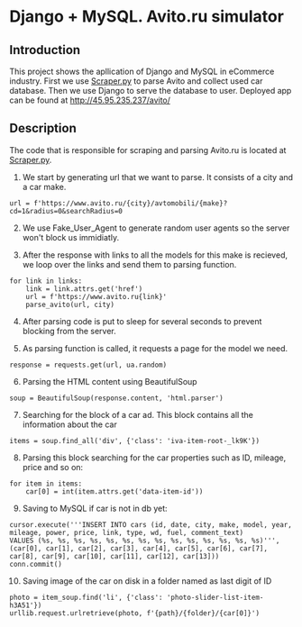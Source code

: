 # Django + MySQL. Avito.ru simulator

## Introduction

This project shows the apllication of Django and MySQL in eCommerce industry. First we use [Scraper.py](https://github.com/evgen422/mysite/blob/main/Scraper.py) to parse Avito and collect used car database. Then we use Django to serve the database to user. 
Deployed app can be found at http://45.95.235.237/avito/

## Description

The code that is responsible for scraping and parsing Avito.ru is located at [Scraper.py](https://github.com/evgen422/mysite/blob/main/Scraper.py).

1) We start by generating url that we want to parse. It consists of a city and a car make. 
```
url = f'https://www.avito.ru/{city}/avtomobili/{make}?cd=1&radius=0&searchRadius=0
```
2) We use Fake_User_Agent to generate random user agents so the server won't block us immidiatly.

3) After the response with links to all the models for this make is recieved, we loop over the links and send them to parsing function.
```
for link in links:
    link = link.attrs.get('href')
    url = f'https://www.avito.ru{link}'
    parse_avito(url, city)
```
4) After parsing code is put to sleep for several seconds to prevent blocking from the server.

5) As parsing function is called, it requests a page for the model we need.
```
response = requests.get(url, ua.random)
```
6) Parsing the HTML content using BeautifulSoup
```
soup = BeautifulSoup(response.content, 'html.parser')
```
7) Searching for the block of a car ad. This block contains all the information about the car
```
items = soup.find_all('div', {'class': 'iva-item-root-_lk9K'})
```
8) Parsing this block searching for the car properties such as ID, mileage, price and so on:
```
for item in items:
    car[0] = int(item.attrs.get('data-item-id'))
```
9) Saving to MySQL if car is not in db yet:
```
cursor.execute('''INSERT INTO cars (id, date, city, make, model, year, mileage, power, price, link, type, wd, fuel, comment_text)
VALUES (%s, %s, %s, %s, %s, %s, %s, %s, %s, %s, %s, %s, %s, %s)''', (car[0], car[1], car[2], car[3], car[4], car[5], car[6], car[7], car[8], car[9], car[10], car[11], car[12], car[13]))
conn.commit()
```
10) Saving image of the car on disk in a folder named as last digit of ID
```
photo = item_soup.find('li', {'class': 'photo-slider-list-item-h3A51'})
urllib.request.urlretrieve(photo, f'{path}/{folder}/{car[0]}')
```